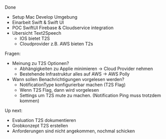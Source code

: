 Done

* Setup Mac Develop Umgebung
* Einarbeit Swift & Swift UI
* POC SwiftUI Firebase & Cloudservice integration
* Ubersicht Text2Speech 
  * IOS bietet T2S
  * Cloudprovider z.B. AWS bieten T2s

Fragen: 

* Meinung zu T2S Optionen?
  * Abhängigkeiten zu Applie minimieren -> Cloud Provider nehmen
  * Bestehende Infrastruktur alles auf AWS -> AWS Polly
* Wann sollen Benachrichtigungen vorgelesen werden?
  * NotificationType konfigurierbar machen (T2S Flag)
  * Wenn T2S Flag, dann wird vorgelesen
  * Settings um T2S mute zu machen. (Notification Ping muss trotzdem kommen)

Up next: 

* Evaluation T2S dokumentieren
* Grobkonzept T2S erstellen
* Anforderungen sind nicht angekommen, nochmal schicken

